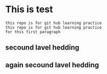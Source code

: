 # This is test 
	this repo is for git hub learning practice 
	this repo is for git hub learning practice  
	for this first paragraph
## secound lavel hedding 
## again secound lavel hedding

